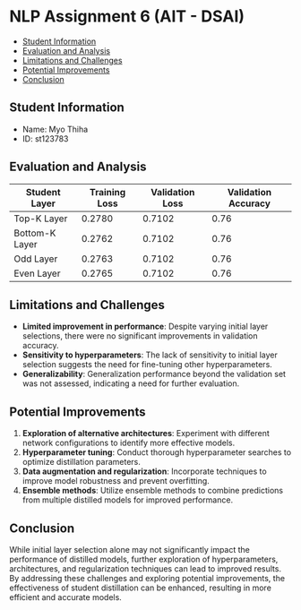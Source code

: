 # NLP Assignment 6 (AIT - DSAI)

- [Student Information](#student-information)
- [Evaluation and Analysis](#evaluation-and-analysis)
- [Limitations and Challenges](#limitations-and-challenges)
- [Potential Improvements](#potential-improvements)
- [Conclusion](#conclusion)

## Student Information
 - Name: Myo Thiha
 - ID: st123783

## Evaluation and Analysis

| Student Layer     | Training Loss |  Validation Loss | Validation Accuracy |
|-------------------|---------------|------------------|---------------------|
| Top-K Layer       | 0.2780        | 0.7102           | 0.76                |
| Bottom-K Layer    | 0.2762        | 0.7102           | 0.76                |
| Odd Layer         | 0.2763        | 0.7102           | 0.76                |
| Even Layer        | 0.2765        | 0.7102           | 0.76                |

## Limitations and Challenges
- **Limited improvement in performance**: Despite varying initial layer selections, there were no significant improvements in validation accuracy. 
- **Sensitivity to hyperparameters**: The lack of sensitivity to initial layer selection suggests the need for fine-tuning other hyperparameters.
- **Generalizability**: Generalization performance beyond the validation set was not assessed, indicating a need for further evaluation.

## Potential Improvements
1. **Exploration of alternative architectures**: Experiment with different network configurations to identify more effective models.
2. **Hyperparameter tuning**: Conduct thorough hyperparameter searches to optimize distillation parameters.
3. **Data augmentation and regularization**: Incorporate techniques to improve model robustness and prevent overfitting.
4. **Ensemble methods**: Utilize ensemble methods to combine predictions from multiple distilled models for improved performance.

## Conclusion
While initial layer selection alone may not significantly impact the performance of distilled models, further exploration of hyperparameters, architectures, and regularization techniques can lead to improved results. By addressing these challenges and exploring potential improvements, the effectiveness of student distillation can be enhanced, resulting in more efficient and accurate models.